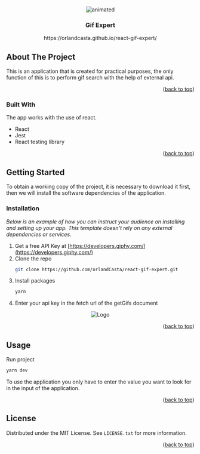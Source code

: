 <!-- PROJECT LOGO -->
<br />
<p align="center">
  <img src="https://user-images.githubusercontent.com/47255334/224534818-810e7a0c-8494-4bc8-b42f-17e2605575f1.gif" alt="animated" />
</p>

<div align="center">
  <h3 align="center">Gif Expert</h3>
  https://orlandcasta.github.io/react-gif-expert/
</div>

<!-- ABOUT THE PROJECT -->
## About The Project

This is an application that is created for practical purposes, the only function of this is to perform gif search with the help of external api.

<p align="right">(<a href="#readme-top">back to top</a>)</p>



### Built With

The app works with the use of react.

* React
* Jest
* React testing library

<p align="right">(<a href="#readme-top">back to top</a>)</p>



<!-- GETTING STARTED -->
## Getting Started

To obtain a working copy of the project, it is necessary to download it first, then we will install the software dependencies of the application.


### Installation

_Below is an example of how you can instruct your audience on installing and setting up your app. This template doesn't rely on any external dependencies or services._

1. Get a free API Key at [https://developers.giphy.com/](https://developers.giphy.com/)
2. Clone the repo
   ```sh
   git clone https://github.com/orlandCasta/react-gif-expert.git
   ```
3. Install packages
   ```sh
   yarn
   ```
4. Enter your api key in the fetch url of the getGifs document
   
 <div align="center">
  <a>
    <img src="https://res.cloudinary.com/cozyplace/image/upload/v1674587291/Screenshot_2023-01-24_130753_hc3r2u.png" alt="Logo">
  </a>
</div>

<p align="right">(<a href="#readme-top">back to top</a>)</p>



<!-- USAGE EXAMPLES -->
## Usage

Run project
   ```sh
   yarn dev
   ```

To use the application you only have to enter the value you want to look for in the input of the application.

<p align="right">(<a href="#readme-top">back to top</a>)</p>

<!-- LICENSE -->
## License

Distributed under the MIT License. See `LICENSE.txt` for more information.

<p align="right">(<a href="#readme-top">back to top</a>)</p>
